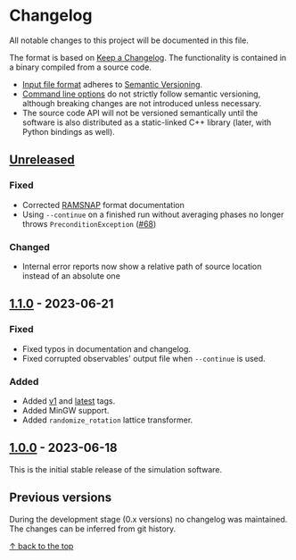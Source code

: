 # Changelog

All notable changes to this project will be documented in this file.

The format is based on [Keep a Changelog](https://keepachangelog.com/en/1.0.0/).
The functionality is contained in a binary compiled from a source code.
* [Input file format](docs/input-file.md) adheres to [Semantic Versioning](https://semver.org/spec/v2.0.0.html).
* [Command line options](docs/operation-modes.md) do not strictly follow semantic versioning, although breaking changes
  are not introduced unless necessary.
* The source code API will not be versioned semantically until the software is also distributed as a static-linked C++
library (later, with Python bindings as well).


## [Unreleased]

### Fixed

* Corrected [RAMSNAP](docs/output-formats.md#class-ramsnap) format documentation
* Using `--continue` on a finished run without averaging phases no longer throws `PreconditionException`
  ([#68](https://github.com/PKua007/rampack/issues/68))

### Changed

* Internal error reports now show a relative path of source location instead of an absolute one


## [1.1.0] - 2023-06-21

### Fixed

* Fixed typos in documentation and changelog.
* Fixed corrupted observables' output file when `--continue` is used.

### Added

* Added [v1] and [latest] tags.
* Added MinGW support.
* Added `randomize_rotation` lattice transformer.


## [1.0.0] - 2023-06-18

This is the initial stable release of the simulation software.


## Previous versions

During the development stage (0.x versions) no changelog was maintained. The changes can be inferred from git history.

[Unreleased]: https://github.com/PKua007/rampack/compare/latest..dev-1.2.0
[latest]: https://github.com/PKua007/rampack/releases/tag/latest
[v1]: https://github.com/PKua007/rampack/releases/tag/v1
[1.1.0]: https://github.com/PKua007/rampack/releases/tag/v1.0.0
[1.0.0]: https://github.com/PKua007/rampack/releases/tag/v1.0.0


[&uarr; back to the top](#changelog)
